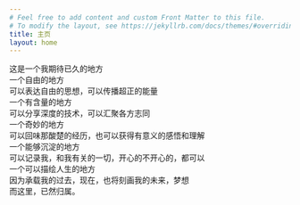 ```yaml
---
# Feel free to add content and custom Front Matter to this file.
# To modify the layout, see https://jekyllrb.com/docs/themes/#overriding-theme-defaults
title: 主页
layout: home
---
```

<div style="text-aligin:center;"> 
这是一个我期待已久的地方<br>
一个自由的地方<br>
可以表达自由的思想，可以传播超正的能量<br>
一个有含量的地方<br>
可以分享深度的技术，可以汇聚各方志同<br>
一个奇妙的地方<br>
可以回味那酸楚的经历，也可以获得有意义的感悟和理解<br>
一个能够沉淀的地方<br>
可以记录我，和我有关的一切，开心的不开心的，都可以<br>
一个可以描绘人生的地方<br>
因为承载我的过去，现在，也将刻画我的未来，梦想<br>
而这里，已然归属。
</div>